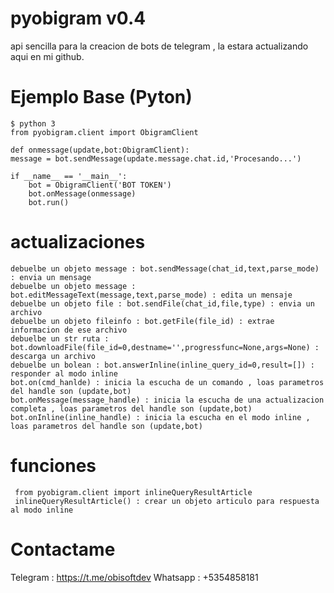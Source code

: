 # pyobigram v0.4
api sencilla para la creacion de bots de telegram , la estara actualizando aqui en mi github.

# Ejemplo Base (Pyton)

    $ python 3
    from pyobigram.client import ObigramClient
    
    def onmessage(update,bot:ObigramClient):
    message = bot.sendMessage(update.message.chat.id,'Procesando...')
    
    if __name__ == '__main__':
        bot = ObigramClient('BOT TOKEN')
        bot.onMessage(onmessage)
        bot.run()

# actualizaciones
    debuelbe un objeto message : bot.sendMessage(chat_id,text,parse_mode) : envia un mensage
    debuelbe un objeto message : bot.editMessageText(message,text,parse_mode) : edita un mensaje
    debuelbe un objeto file : bot.sendFile(chat_id,file,type) : envia un archivo
    debuelbe un objeto fileinfo : bot.getFile(file_id) : extrae informacion de ese archivo
    debuelbe un str ruta : bot.downloadFile(file_id=0,destname='',progressfunc=None,args=None) : descarga un archivo 
    debuelbe un bolean : bot.answerInline(inline_query_id=0,result=[]) : responder al modo inline
    bot.on(cmd_hanlde) : inicia la escucha de un comando , loas parametros del handle son (update,bot)
    bot.onMessage(message_handle) : inicia la escucha de una actualizacion completa , loas parametros del handle son (update,bot)
    bot.onInline(inline_handle) : inicia la escucha en el modo inline , loas parametros del handle son (update,bot)

# funciones
     from pyobigram.client import inlineQueryResultArticle
     inlineQueryResultArticle() : crear un objeto articulo para respuesta al modo inline

# Contactame
Telegram : https://t.me/obisoftdev
Whatsapp : +5354858181

